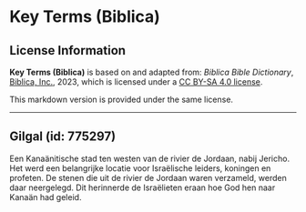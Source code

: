 # Key Terms (Biblica)

## License Information

**Key Terms (Biblica)** is based on and adapted from: _Biblica Bible Dictionary_, [Biblica, Inc.](https://www.biblica.com/), 2023, which is licensed under a [CC BY-SA 4.0 license](https://creativecommons.org/licenses/by-sa/4.0/legalcode.en).

This markdown version is provided under the same license.



--------------------------------

## Gilgal (id: 775297)

Een Kanaänitische stad ten westen van de rivier de Jordaan, nabij Jericho. Het werd een belangrijke locatie voor Israëlische leiders, koningen en profeten. De stenen die uit de rivier de Jordaan waren verzameld, werden daar neergelegd. Dit herinnerde de Israëlieten eraan hoe God hen naar Kanaän had geleid.


